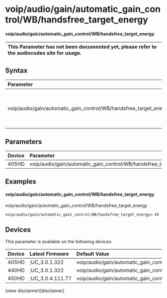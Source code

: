 ﻿---
description: voip/audio/gain/automatic_gain_control/WB/handsfree_target_energy
search:
    keywords: ['voip','audio','gain','automatic_gain_control','WB','handsfree_target_energy']
---

# voip/audio/gain/automatic_gain_control/WB/handsfree_target_energy

#### voip/audio/gain/automatic_gain_control/WB/handsfree_target_energy


| This Parameter has not been documented yet, please refer to the audiocodes site for usage.  |
| :--- |

## Syntax
| Parameter | Syntax |
| :--- | :--- |
|voip/audio/gain/automatic_gain_control/WB/handsfree_target_energy | {% raw %} undefined {% endraw %} |

## Parameters
|Device|Parameter|value|Description|
|:---|:---|:---|:---|
| 405HD | voip/audio/gain/automatic_gain_control/WB/handsfree_target_energy |  |  |

## Examples
#### voip/audio/gain/automatic_gain_control/WB/handsfree_target_energy

voip/audio/gain/automatic_gain_control/WB/handsfree_target_energy

```
voip/audio/gain/automatic_gain_control/WB/handsfree_target_energy=-19
```

## Devices
This parameter is available on the following devices

| Device | Latest Firmware | Default Value |
|:---|:---|:---|
| 405HD | ;UC_3.0.1.322 | voip/audio/gain/automatic_gain_control/WB/handsfree_target_energy=-19 
| 440HD | ;UC_3.0.1.322 | voip/audio/gain/automatic_gain_control/WB/handsfree_target_energy=-19 
| 450HD | ;UC_3.0.4.111.77 | voip/audio/gain/automatic_gain_control/WB/handsfree_target_energy=-19 

(view disclaimer)[disclaimer]

